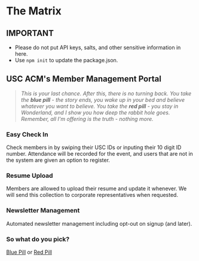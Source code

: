 The Matrix
==========

## IMPORTANT

* Please do not put API keys, salts, and other sensitive information in here.
* Use `npm init` to update the package.json.

## USC ACM's Member Management Portal

> _This is your last chance. After this, there is no turning back. You take the **blue pill** - the story ends, you wake up in your bed and believe whatever you want to believe. You take the **red pill** - you stay in Wonderland, and I show you how deep the rabbit hole goes. Remember, all I'm offering is the truth - nothing more._

### Easy Check In

Check members in by swiping their USC IDs or inputing their 10 digit ID number. Attendance will be recorded for the event, and users that are not in the system are given an option to register.

### Resume Upload

Members are allowed to upload their resume and update it whenever. We will send this collection to corporate representatives when requested. 

### Newsletter Management

Automated newsletter management including opt-out on signup (and later). 

### So what do you pick?

[Blue Pill](http://uscacm.org/) or [Red Pill](https://github.com/uscacm/the-matrix)